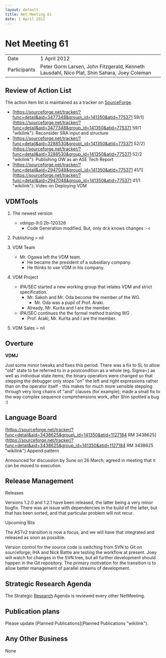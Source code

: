 ```yaml
---
layout: default
title: Net Meeting 61
date: 1 April 2012
---
```


<script src="http://code.jquery.com/jquery-1.11.1.min.js">
</script>
<script src="/javascripts/edit.js"></script>
<script>setEditButonNm();</script>

# Net Meeting 61

|||
|---|---|
| Date | 1 April 2012 |
| Participants | Peter Gorm Larsen,  John Fitzgerald, Kenneth Lausdahl, Nico Plat, Shin Sahara, Joey Coleman |

Review of Action List
---------------------

The action item list is maintained as a tracker on
[SourceForge](https://sourceforge.net/tracker/?func=browse&group_id=141350&atid=775371).

-   [https://sourceforge.net/tracker/?func=detail&aid=3477348&group\_id=141350&atid=775371
    59/1](https://sourceforge.net/tracker/?func=detail&aid=3477348&group_id=141350&atid=775371 59/1 "wikilink"):
    Reconsider SRA input and structure
-   [https://sourceforge.net/tracker/?func=detail&aid=3288530&group\_id=141350&atid=775371
    52/2](https://sourceforge.net/tracker/?func=detail&aid=3288530&group_id=141350&atid=775371 52/2 "wikilink"):
    Publishing OW as an ASE Tech Report
-   [https://sourceforge.net/tracker/?func=detail&aid=2947048&group\_id=141350&atid=775371
    41/1](https://sourceforge.net/tracker/?func=detail&aid=2947048&group_id=141350&atid=775371 41/1 "wikilink"):
    Video on Deploying VDM

VDMTools
--------

1.  The newest version
    -   vdmpp-9.0.2b-120326
        -   Code Generation modified. But, only dr.k knows changes :-\<

2.  Publishing = nil
3.  VDM Team
    -   Mr. Ogawa left the VDM team.
        -   He became the president of a subsidiary company.
        -   He thinks to use VDM in his company.

4.  VDM Project
    -   IPA/SEC started a new working group that relates VDM and strict
        specification.
        -   Mr. Sakoh and Mr. Oda become the member of the WG.
            -   Mr. Oda was a pupil of Prof. Araki.
        -   Already, Mr. Kurita and I are the member.
    -   IPA/SEC continues the the formal method training WG .
        -   Prof. Araki, Mr. Kurita and I are the member.

5.  VDM Sales = nil

Overture
--------

**VDMJ**

Just some minor tweaks and fixes this period. There was a fix to SL to
allow "old" state to be referred to in a postcondition as a whole (eg.
Sigma\~) as well as individual state items; the binary operators were
changed so that stepping the debugger only stops "on" the left and right
expressions rather than on the operator itself - this makes for much
more sensible stepping through very long chains of "and" clauses (for
example); made a small fix to the way complex sequence comprehensions
work, after Shin spotted a bug :)

Language Board
--------------

[https://sourceforge.net/tracker/?func=detail&aid=3438625&group\_id=141350&atid=1127184 RM 3438625](https://sourceforge.net/tracker/?func=detail&aid=3438625&group_id=141350&atid=1127184 RM 3438625 "wikilink") Append pattern

Announced for discussion by Sune on 26 March; agreed in meeting that it
can be moved to execution.

Release Management
------------------

Releases

Versions 1.2.0 and 1.2.1 have been released, the latter being a very
minor bugfix. There was an issue with dependencies in the build of the
latter, but that has been sorted, and that particular problem will not
recur.

Upcoming Bits

The ASTv2 transition is now a focus, and we will have that integrated
and released as soon as possible.

Version control for the source code is switching from SVN to Git on
sourceforge; IHA and Nick Battle are testing the workflow at present.
Joey will watch for changes in the SVN tree, but all further development
should happen in the Git repository. The primary motivation for the
transition is to allow better management of parallel streams of
development.

Strategic Research Agenda
-------------------------

The Strategic [Research](Research "wikilink") Agenda is reviewed every
other NetMeeting.

Publication plans
-----------------

Please update [Planned Publications](Planned Publications "wikilink").

Any Other Business
------------------

None

   <div id="edit_page_div"></div>